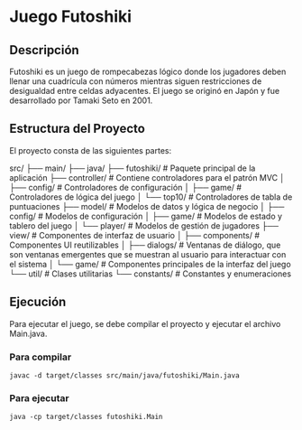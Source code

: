# Juego Futoshiki

## Descripción
Futoshiki es un juego de rompecabezas lógico donde los jugadores deben llenar una cuadrícula con números mientras siguen restricciones de desigualdad entre celdas adyacentes. El juego se originó en Japón y fue desarrollado por Tamaki Seto en 2001.

## Estructura del Proyecto
El proyecto consta de las siguientes partes:

src/
├── main/
    ├── java/
        ├── futoshiki/          # Paquete principal de la aplicación
        ├── controller/         # Contiene controladores para el patrón MVC
        │   ├── config/         # Controladores de configuración
        │   ├── game/          # Controladores de lógica del juego
        │   └── top10/         # Controladores de tabla de puntuaciones
        ├── model/             # Modelos de datos y lógica de negocio
        │   ├── config/        # Modelos de configuración
        │   ├── game/          # Modelos de estado y tablero del juego
        │   └── player/        # Modelos de gestión de jugadores
        ├── view/              # Componentes de interfaz de usuario
        │   ├── components/    # Componentes UI reutilizables
        │   ├── dialogs/       # Ventanas de diálogo, que son ventanas emergentes que se muestran al usuario para interactuar con el sistema
        │   └── game/         # Componentes principales de la interfaz del juego
        └── util/              # Clases utilitarias
            └── constants/     # Constantes y enumeraciones

## Ejecución
Para ejecutar el juego, se debe compilar el proyecto y ejecutar el archivo Main.java.

### Para compilar
```	
javac -d target/classes src/main/java/futoshiki/Main.java
```

### Para ejecutar
```
java -cp target/classes futoshiki.Main
```